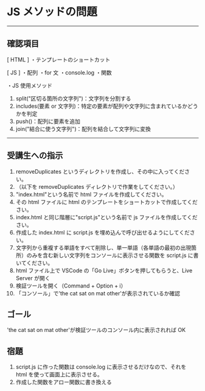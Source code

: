# JS メソッドの問題

---

## 確認項目

[ HTML ]
・テンプレートのショートカット

[ JS ]
・配列
・for 文
・console.log
・関数

・JS 使用メソッド

1. split("区切る箇所の文字列")：文字列を分割する
2. includes(要素 or 文字列)：特定の要素が配列や文字列に含まれているかどうかを判定
3. push()：配列に要素を追加
4. join("結合に使う文字列")：配列を結合して文字列に変換

---

## 受講生への指示

1. removeDuplicates というディレクトリを作成し、その中に入ってください。
2. （以下を removeDuplicates ディレクトリで作業をしてください。）
3. "index.html"という名前で html ファイルを作成してください。
4. その html ファイルに html のテンプレートをショートカットで作成してください。
5. index.html と同じ階層に"script.js"という名前で js ファイルを作成してください。
6. 作成した index.html に script.js を埋め込んで呼び出せるようにしてください。
7. 文字列から重複する単語をすべて削除し、単一単語（各単語の最初の出現箇所）のみを含む新しい文字列をコンソールに表示させる関数を script.js に書いてください。
8. html ファイル上で VSCode の「Go Live」ボタンを押してもらうと、Live Server が開く
9. 検証ツールを開く（Command + Option + i）
10. 「コンソール」で'the cat sat on mat other'が表示されているか確認

<!--
removeDuplicates('the cat sat on the mat on the other cat')
==> 'the cat sat on mat other'を返す（重複した単語をなくす）

-->

## ゴール

'the cat sat on mat other'が検証ツールのコンソール内に表示されれば OK

## 宿題

1. script.js に作った関数は console.log に表示させるだけなので、それを html を使って画面上に表示させる。
2. 作成した関数をアロー関数に書き換える
